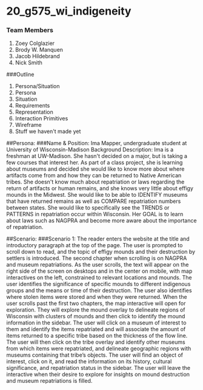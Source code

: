 # 20_g575_wi_indigeneity

### Team Members
1. Zoey Colglazier
2. Brody W. Manquen
3. Jacob Hildebrand
4. Nick Smith



###Outline
1. Persona/Situation
  1. Persona
  2. Situation
2. Requirements
  1. Representation
  2. Interaction Primitives
3. Wireframe
  1. Stuff we haven't made yet




##Persona:
###Name & Position: Ima Mapper, undergraduate student at University of Wisconsin-Madison
Background  Description: Ima is a freshman at UW-Madison. She hasn't decided on  a major, but is taking a few courses that interest her. As part of a class project, she is learning about museums and decided she would like to know more about where artifacts come from and how they can be returned to Native American tribes. She doesn't know much about repatriation or laws regarding the return of artifacts or human remains, and she knows very little about effigy mounds in the Midwest. She would like to be able to IDENTIFY museums that have returned remains as well as COMPARE repatriation numbers between states. She would like to specifically see the TRENDS or PATTERNS in repatriation occur within Wisconsin. Her GOAL is to learn about laws such as NAGPRA and become more aware about the importance of repatriation.

##Scenario:
###Scenario 1:
The reader enters the website at the title and introductory paragraph at the top of the page. The user is prompted to scroll down to read, and the topic of effigy mounds and their destruction by settlers is introduced. The second chapter when scrolling is on NAGPRA and museum repatriations. As the user scrolls, the text will appear on the right side of the screen on desktops and in the center on mobile, with map interactives on the left, constrained to relevant locations and mounds. The user identifies the significance of specific mounds to different indigenous groups and the means or time of their destruction. The user also identifies where stolen items were stored and when they were returned. When the user scrolls past the first two chapters, the map interactive will open for exploration. They will explore the mound overlay to delineate regions of Wisconsin with clusters of mounds and then click to identify the mound information in the sidebar. The user will click on a museum of interest to them and identify the items repatriated and will associate the amount of items returned to a specific tribe based on the thickness of the flow line. The user will then click on the tribe overlay and identify other museums from which items were repatriated, and delineate geographic regions with museums containing that tribe’s objects. The user will find an object of interest, click on it, and read the information on its history, cultural significance, and repatriation status in the sidebar. The user will leave the interactive when their desire to explore for insights on mound destruction and museum repatriations is filled. 
